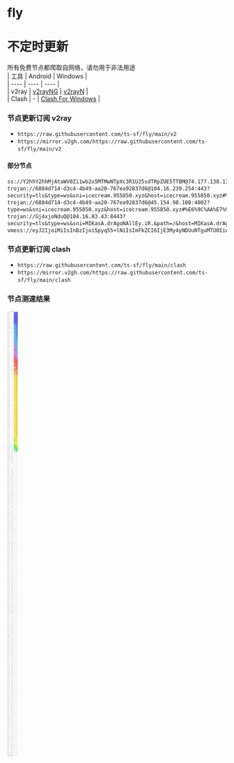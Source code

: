 # fly
# 不定时更新
所有免费节点都爬取自网络，请勿用于非法用途  
|  工具  | Android  | Windows  |  
|  ----  | ----   | ----  |  
| v2ray  | [v2rayNG](https://github.com/2dust/v2rayNG/releases) | [v2rayN](https://github.com/2dust/v2rayN/releases) |  
| Clash  | - | [Clash For Windows](https://github.com/2dust/clashN/releases) | 
  
### 节点更新订阅  v2ray
- `https://raw.githubusercontent.com/ts-sf/fly/main/v2`  
- `https://mirror.v2gh.com/https://raw.githubusercontent.com/ts-sf/fly/main/v2`  

#### 部分节点  
``` 
ss://Y2hhY2hhMjAtaWV0Zi1wb2x5MTMwNTpXc3R1U25sdTRpZUE5TTBM@74.177.138.134:443#%E6%9C%AA%E7%9F%A52
trojan://6884d714-d3c4-4b49-aa20-767ea92837d6@104.16.239.254:443?security=tls&type=ws&sni=icecream.955850.xyz&host=icecream.955850.xyz#%E6%9C%AA%E7%9F%A53
trojan://6884d714-d3c4-4b49-aa20-767ea92837d6@45.154.98.100:4002?type=ws&sni=icecream.955850.xyz&host=icecream.955850.xyz#%E6%9C%AA%E7%9F%A54
trojan://Gj4xjoNduQ@104.16.83.43:8443?security=tls&type=ws&sni=MIKasA.drAgoNAllEy.iR.&path=/&host=MIKasA.drAgoNAllEy.iR.#%E6%9C%AA%E7%9F%A55
vmess://eyJ2IjoiMiIsInBzIjoi5pyq55+lNiIsImFkZCI6IjE3My4yNDUuNTguMTU0IiwicG9ydCI6IjIwODciLCJpZCI6IjJhMzI2M2UyLTg5MWMtNDQ0Ni1iNDc0LWE4YzYzYWNiNmUyNSIsImFpZCI6IjAiLCJzY3kiOiJhdXRvIiwibmV0IjoiZ3JwYyIsInR5cGUiOiJndW4iLCJob3N0IjoiIiwicGF0aCI6IiIsInRscyI6InRscyIsInNuaSI6IjFmZFNOQTExOTIyODkyOE9wUzJzbVRhQjIyOGFBc0REc2QxZWExMjE2MTI4MTI5NDcuMi1zZW5hdG9yLmluZm8iLCJ0ZXN0X25hbWUiOiI2In0=
```
### 节点更新订阅  clash
- `https://raw.githubusercontent.com/ts-sf/fly/main/clash`  
- `https://mirror.v2gh.com/https://raw.githubusercontent.com/ts-sf/fly/main/clash`  

### 节点测速结果
![image](traffic.png)
